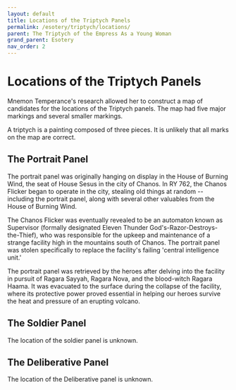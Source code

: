 ```yaml
---
layout: default
title: Locations of the Triptych Panels
permalink: /esotery/triptych/locations/
parent: The Triptych of the Empress As a Young Woman
grand_parent: Esotery
nav_order: 2
---
```


# Locations of the Triptych Panels

Mnemon Temperance's research allowed her to construct a map of candidates for
the locations of the Triptych panels. The map had five major markings and
several smaller markings.

A triptych is a painting composed of three pieces. It is unlikely that all marks
on the map are correct.

## The Portrait Panel

The portrait panel was originally hanging on display in the House of Burning
Wind, the seat of House Sesus in the city of Chanos. In RY 762, the Chanos
Flicker began to operate in the city, stealing old things at random -- including
the portrait panel, along with several other valuables from the House of Burning
Wind.

The Chanos Flicker was eventually revealed to be an automaton known as
Supervisor (formally designated Eleven Thunder God's-Razor-Destroys-the-Thief),
who was responsible for the upkeep and maintenance of a strange facility high
in the mountains south of Chanos. The portrait panel was stolen specifically to
replace the facility's failing 'central intelligence unit.'

The portrait panel was retrieved by the heroes after delving into the facility
in pursuit of Ragara Sayyah, Ragara Nova, and the blood-witch Ragara Haama. It
was evacuated to the surface during the collapse of the facility, where its
protective power proved essential in helping our heroes survive the heat and
pressure of an erupting volcano.

## The Soldier Panel

The location of the soldier panel is unknown.

## The Deliberative Panel

The location of the Deliberative panel is unknown.
